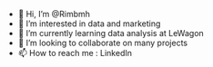 - 👋 Hi, I’m @Rimbmh
- 👀 I’m interested in data and marketing
- 🌱 I’m currently learning data analysis at LeWagon
- 💞️ I’m looking to collaborate on many projects
- 📫 How to reach me : LinkedIn

<!---
Rimbmh/Rimbmh is a ✨ special ✨ repository because its `README.md` (this file) appears on your GitHub profile.
You can click the Preview link to take a look at your changes.
--->
